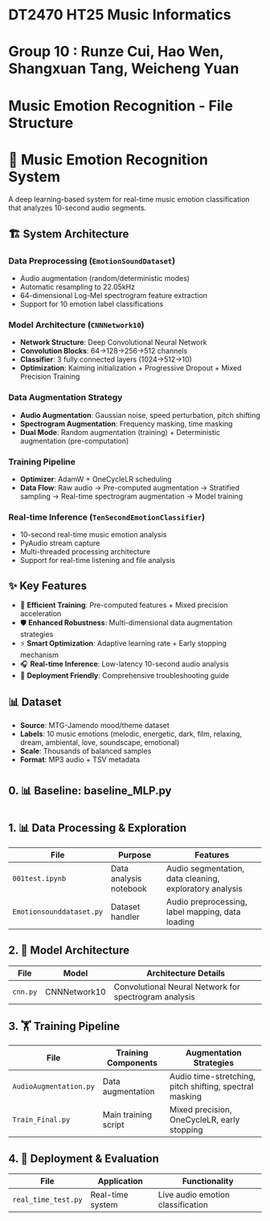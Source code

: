 # DT2470 HT25 Music Informatics
# Group 10 : Runze Cui, Hao Wen, Shangxuan Tang, Weicheng Yuan

# Music Emotion Recognition - File Structure            
# 🎵 Music Emotion Recognition System

A deep learning-based system for real-time music emotion classification that analyzes 10-second audio segments.

## 🏗️ System Architecture

### Data Preprocessing (`EmotionSoundDataset`)
- Audio augmentation (random/deterministic modes)
- Automatic resampling to 22.05kHz
- 64-dimensional Log-Mel spectrogram feature extraction
- Support for 10 emotion label classifications

### Model Architecture (`CNNNetwork10`)
- **Network Structure**: Deep Convolutional Neural Network
- **Convolution Blocks**: 64→128→256→512 channels
- **Classifier**: 3 fully connected layers (1024→512→10)
- **Optimization**: Kaiming initialization + Progressive Dropout + Mixed Precision Training

### Data Augmentation Strategy
- **Audio Augmentation**: Gaussian noise, speed perturbation, pitch shifting
- **Spectrogram Augmentation**: Frequency masking, time masking
- **Dual Mode**: Random augmentation (training) + Deterministic augmentation (pre-computation)

### Training Pipeline
- **Optimizer**: AdamW + OneCycleLR scheduling
- **Data Flow**: Raw audio → Pre-computed augmentation → Stratified sampling → Real-time spectrogram augmentation → Model training

### Real-time Inference (`TenSecondEmotionClassifier`)
- 10-second real-time music emotion analysis
- PyAudio stream capture
- Multi-threaded processing architecture
- Support for real-time listening and file analysis

## ✨ Key Features

- 🚀 **Efficient Training**: Pre-computed features + Mixed precision acceleration
- 🛡️ **Enhanced Robustness**: Multi-dimensional data augmentation strategies
- ⚡ **Smart Optimization**: Adaptive learning rate + Early stopping mechanism
- 🎧 **Real-time Inference**: Low-latency 10-second audio analysis
- 🔧 **Deployment Friendly**: Comprehensive troubleshooting guide

## 📊 Dataset

- **Source**: MTG-Jamendo mood/theme dataset
- **Labels**: 10 music emotions (melodic, energetic, dark, film, relaxing, dream, ambiental, love, soundscape, emotional)
- **Scale**: Thousands of balanced samples
- **Format**: MP3 audio + TSV metadata

#
#
#
#
#
## 0. 📊 Baseline: baseline_MLP.py
#
#
## 1. 📊 Data Processing & Exploration
| File | Purpose | Features |
|------|---------|----------|
| `001test.ipynb` | Data analysis notebook | Audio segmentation, data cleaning, exploratory analysis |
| `Emotionsounddataset.py` | Dataset handler | Audio preprocessing, label mapping, data loading |

## 2. 🧠 Model Architecture
| File | Model | Architecture Details |
|------|-------|---------------------|
| `cnn.py` | CNNNetwork10 | Convolutional Neural Network for spectrogram analysis |

## 3. 🏋️ Training Pipeline
| File | Training Components | Augmentation Strategies |
|------|-------------------|------------------------|
| `AudioAugmentation.py` | Data augmentation | Audio time-stretching, pitch shifting, spectral masking |
| `Train_Final.py` | Main training script | Mixed precision, OneCycleLR, early stopping |

## 4. 🚀 Deployment & Evaluation
| File | Application | Functionality |
|------|-------------|---------------|
| `real_time_test.py` | Real-time system | Live audio emotion classification |
